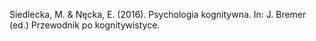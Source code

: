 ﻿---
layout: post
date:   2016-01-03 09:00:00
categories: book-chapter
---

Siedlecka, M. & Nęcka, E. (2016). Psychologia kognitywna. In: J. Bremer (ed.) Przewodnik po kognitywistyce.
